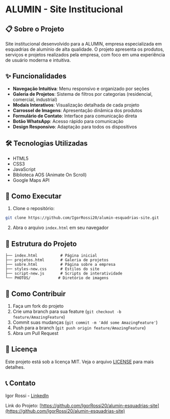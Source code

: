 # ALUMIN - Site Institucional

## 📋 Sobre o Projeto
Site institucional desenvolvido para a ALUMIN, empresa especializada em esquadrias de alumínio de alta qualidade. O projeto apresenta os produtos, serviços e projetos realizados pela empresa, com foco em uma experiência de usuário moderna e intuitiva.

## ✨ Funcionalidades
- **Navegação Intuitiva**: Menu responsivo e organizado por seções
- **Galeria de Projetos**: Sistema de filtros por categorias (residencial, comercial, industrial)
- **Modais Interativos**: Visualização detalhada de cada projeto
- **Carrossel de Imagens**: Apresentação dinâmica dos produtos
- **Formulário de Contato**: Interface para comunicação direta
- **Botão WhatsApp**: Acesso rápido para comunicação
- **Design Responsivo**: Adaptação para todos os dispositivos

## 🛠 Tecnologias Utilizadas
- HTML5
- CSS3
- JavaScript
- Biblioteca AOS (Animate On Scroll)
- Google Maps API

## 🚀 Como Executar
1. Clone o repositório:
```bash
git clone https://github.com/IgorRossi20/alumin-esquadrias-site.git
```
2. Abra o arquivo `index.html` em seu navegador

## 📁 Estrutura do Projeto
```
├── index.html          # Página inicial
├── projetos.html       # Galeria de projetos
├── sobre.html          # Página sobre a empresa
├── styles-new.css      # Estilos do site
├── script-new.js       # Scripts de interatividade
└── PHOTOS/            # Diretório de imagens
```

## 🤝 Como Contribuir
1. Faça um fork do projeto
2. Crie uma branch para sua feature (`git checkout -b feature/AmazingFeature`)
3. Commit suas mudanças (`git commit -m 'Add some AmazingFeature'`)
4. Push para a branch (`git push origin feature/AmazingFeature`)
5. Abra um Pull Request

## 📄 Licença
Este projeto está sob a licença MIT. Veja o arquivo [LICENSE](LICENSE) para mais detalhes.

## 📞 Contato
Igor Rossi - [LinkedIn](https://www.linkedin.com/in/igor-rossi-230866237/)

Link do Projeto: [https://github.com/IgorRossi20/alumin-esquadrias-site](https://github.com/IgorRossi20/alumin-esquadrias-site)